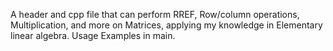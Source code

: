 A header and cpp file that can perform RREF, Row/column operations, Multiplication, and more on Matrices, applying my knowledge in Elementary linear algebra. Usage Examples in main.
